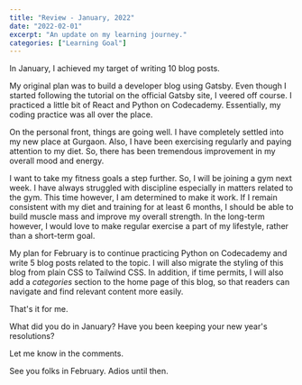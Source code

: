 ```yaml
---
title: "Review - January, 2022"
date: "2022-02-01"
excerpt: "An update on my learning journey."
categories: ["Learning Goal"]
---
```


In January, I achieved my target of writing 10 blog posts.

My original plan was to build a developer blog using Gatsby. Even though I started following the tutorial on the official Gatsby site, I veered off course. I practiced a little bit of React and Python on Codecademy. Essentially, my coding practice was all over the place.

On the personal front, things are going well. I have completely settled into my new place at Gurgaon. Also, I have been exercising regularly and paying attention to my diet. So, there has been tremendous improvement in my overall mood and energy.

I want to take my fitness goals a step further. So, I will be joining a gym next week. I have always struggled with discipline especially in matters related to the gym. This time however, I am determined to make it work. If I remain consistent with my diet and training for at least 6 months, I should be able to build muscle mass and improve my overall strength. In the long-term however, I would love to make regular exercise a part of my lifestyle, rather than a short-term goal.

My plan for February is to continue practicing Python on Codecademy and write 5 blog posts related to the topic. I will also migrate the styling of this blog from plain CSS to Tailwind CSS. In addition, if time permits, I will also add a _categories_ section to the home page of this blog, so that readers can navigate and find relevant content more easily.

That's it for me.

What did you do in January? Have you been keeping your new year's resolutions?

Let me know in the comments.

See you folks in February. Adios until then.
